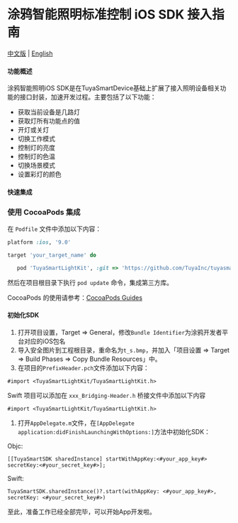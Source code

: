 # 涂鸦智能照明标准控制 iOS SDK 接入指南

[中文版](README-zh.md) | [English](README.md)

#### 功能概述

涂鸦智能照明iOS SDK是在TuyaSmartDevice基础上扩展了接入照明设备相关功能的接口封装，加速开发过程。主要包括了以下功能：

* 获取当前设备是几路灯
* 获取灯所有功能点的值
* 开灯或关灯
* 切换工作模式
* 控制灯的亮度
* 控制灯的色温
* 切换场景模式
* 设置彩灯的颜色

#### 快速集成

### 使用 CocoaPods 集成

在 `Podfile` 文件中添加以下内容：

```ruby
platform :ios, '9.0'

target 'your_target_name' do

   pod 'TuyaSmartLightKit', :git => 'https://github.com/TuyaInc/tuyasmart_lighting_ios_sdk.git'
```

然后在项目根目录下执行 `pod update` 命令，集成第三方库。

CocoaPods 的使用请参考：[CocoaPods Guides](https://guides.cocoapods.org/)

#### 初始化SDK

1. 打开项目设置，Target => General，修改`Bundle Identifier`为涂鸦开发者平台对应的iOS包名
2. 导入安全图片到工程根目录，重命名为`t_s.bmp`，并加入「项目设置 => Target => Build Phases => Copy Bundle Resources」中。
3. 在项目的`PrefixHeader.pch`文件添加以下内容：

```
#import <TuyaSmartLightKit/TuyaSmartLightKit.h>
```

Swift 项目可以添加在 `xxx_Bridging-Header.h` 桥接文件中添加以下内容

```
#import <TuyaSmartLightKit/TuyaSmartLightKit.h>
```

1. 打开`AppDelegate.m`文件，在`[AppDelegate application:didFinishLaunchingWithOptions:]`方法中初始化SDK：

Objc:

```
[[TuyaSmartSDK sharedInstance] startWithAppKey:<#your_app_key#> secretKey:<#your_secret_key#>];
```

Swift:

```
TuyaSmartSDK.sharedInstance()?.start(withAppKey: <#your_app_key#>, secretKey: <#your_secret_key#>)
```

至此，准备工作已经全部完毕，可以开始App开发啦。




